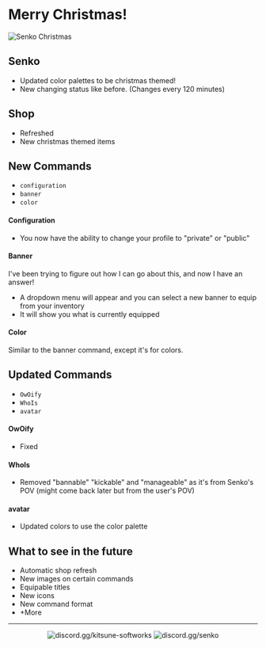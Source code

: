 # Merry Christmas!

<img src="https://github.com/Kitsune-Softworks/Senko-Issues/blob/master/ChristmasBanner21.png" alt="Senko Christmas">


## Senko
- Updated color palettes to be christmas themed!
- New changing status like before. (Changes every 120 minutes)

## Shop
- Refreshed
- New christmas themed items

## New Commands

- `configuration`
- `banner`
- `color`


#### Configuration
- You now have the ability to change your profile to "private" or "public"

#### Banner
I've been trying to figure out how I can go about this, and now I have an answer!
- A dropdown menu will appear and you can select a new banner to equip from your inventory
- It will show you what is currently equipped

#### Color
Similar to the banner command, except it's for colors.

## Updated Commands
- `OwOify`
- `WhoIs`
- `avatar`

#### OwOify
- Fixed

#### WhoIs
- Removed "bannable" "kickable" and "manageable" as it's from Senko's POV (might come back later but from the user's POV)

#### avatar
- Updated colors to use the color palette


## What to see in the future

- Automatic shop refresh
- New images on certain commands
- Equipable titles
- New icons
- New command format
- +More

---

<div align="center">

![[discord.gg/kitsune-softworks](https://discord.gg/kitsune-softworks)](https://img.shields.io/discord/887393173150777357?color=5865F2&label=discord.gg/kitsune-softworks&logo=discord&logoColor=white) ![[discord.gg/senko](https://discord.gg/senko)](https://img.shields.io/discord/777251087592718336?color=5865F2&label=discord.gg/senko&logo=discord&logoColor=white)